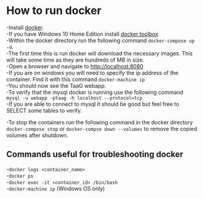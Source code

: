 # How to run docker  
-Install [docker](https://www.docker.com/get-started).  
  -If you have Windows 10 Home Edition install [docker toolbox](https://docs.docker.com/toolbox/toolbox_install_windows/)   
-Within the docker directory run the following command `docker-compose up -d`.  
  -The first time this is run docker will download the necessary images.  This will take some time as they are hundreds of MB in size.  
-Open a browser and navigate to [http://localhost:8080](http://localhost:8080)  
  -If you are on windows you will need to specify the ip address of the container.  Find it with this command `docker-machine ip`  
  -You should now see the TaaG webapp.  
-To verify that the mysql docker is running use the following command `mysql -u webapp -ptaag -h localhost --protocol=tcp`  
  -If you are able to connect to mysql it should be good but feel free to SELECT some tables to verify.  

-To stop the containers run the following command in the docker directory `docker-compose stop` or `docker-compse down --volumes` to remove the copied volumes after shutdown.  

## Commands useful for troubleshooting docker  
-`docker logs <container_name>`  
-`docker ps`  
-`docker exec -it <container_id> /bin/bash`  
-`docker-machine ip` (Windows OS only)  

